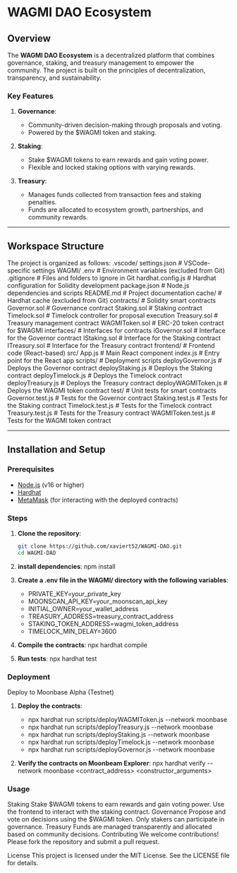 # WAGMI DAO Ecosystem

## Overview
The **WAGMI DAO Ecosystem** is a decentralized platform that combines governance, staking, and treasury management to empower the community. The project is built on the principles of decentralization, transparency, and sustainability.

### Key Features
1. **Governance**: 
   - Community-driven decision-making through proposals and voting.
   - Powered by the $WAGMI token and staking.

2. **Staking**:
   - Stake $WAGMI tokens to earn rewards and gain voting power.
   - Flexible and locked staking options with varying rewards.

3. **Treasury**:
   - Manages funds collected from transaction fees and staking penalties.
   - Funds are allocated to ecosystem growth, partnerships, and community rewards.

---

## Workspace Structure
The project is organized as follows:
.vscode/ 
     settings.json # VSCode-specific settings 
WAGMI/ 
     .env # Environment variables (excluded from Git) 
     .gitignore # Files and folders to ignore in Git 
     hardhat.config.js # Hardhat configuration for Solidity development 
     package.json # Node.js dependencies and scripts 
     README.md # Project documentation 
     cache/ # Hardhat cache (excluded from Git) 
     contracts/ # Solidity smart contracts 
          Governor.sol # Governance contract 
          Staking.sol # Staking contract 
          Timelock.sol # Timelock controller for proposal execution 
          Treasury.sol # Treasury management contract 
          WAGMIToken.sol # ERC-20 token contract for $WAGMI 
          interfaces/ # Interfaces for contracts 
               iGovernor.sol # Interface for the Governor contract 
               IStaking.sol # Interface for the Staking contract 
               ITreasury.sol # Interface for the Treasury contract 
     frontend/ # Frontend code (React-based) 
          src/ 
               App.js # Main React component 
               index.js # Entry point for the React app 
     scripts/ # Deployment scripts 
          deployGovernor.js # Deploys the Governor contract 
          deployStaking.js # Deploys the Staking contract 
          deployTimelock.js # Deploys the Timelock contract 
          deployTreasury.js # Deploys the Treasury contract 
          deployWAGMIToken.js # Deploys the WAGMI token contract 
     test/ # Unit tests for smart contracts 
          Governor.test.js # Tests for the Governor contract 
          Staking.test.js # Tests for the Staking contract 
          Timelock.test.js # Tests for the Timelock contract 
          Treasury.test.js # Tests for the Treasury contract 
          WAGMIToken.test.js # Tests for the WAGMI token contract


---

## Installation and Setup

### Prerequisites
- [Node.js](https://nodejs.org/) (v16 or higher)
- [Hardhat](https://hardhat.org/)
- [MetaMask](https://metamask.io/) (for interacting with the deployed contracts)

### Steps
1. **Clone the repository**:
   ```bash
   git clone https://github.com/xaviert52/WAGMI-DAO.git
   cd WAGMI-DAO

2. **install dependencies**:
   npm install

3. **Create a .env file in the WAGMI/ directory with the following variables**:
     - PRIVATE_KEY=your_private_key
     - MOONSCAN_API_KEY=your_moonscan_api_key
     - INITIAL_OWNER=your_wallet_address
     - TREASURY_ADDRESS=treasury_contract_address
     - STAKING_TOKEN_ADDRESS=wagmi_token_address
     - TIMELOCK_MIN_DELAY=3600

4. **Compile the contracts**:
   npx hardhat compile

5. **Run tests**:
   npx hardhat test


### Deployment
Deploy to Moonbase Alpha (Testnet)
1. **Deploy the contracts**:
     - npx hardhat run scripts/deployWAGMIToken.js --network moonbase
     - npx hardhat run scripts/deployTreasury.js --network moonbase
     - npx hardhat run scripts/deployStaking.js --network moonbase
     - npx hardhat run scripts/deployTimelock.js --network moonbase
     - npx hardhat run scripts/deployGovernor.js --network moonbase

2. **Verify the contracts on Moonbeam Explorer**:
     npx hardhat verify --network moonbase <contract_address> <constructor_arguments>

### Usage
Staking
     Stake $WAGMI tokens to earn rewards and gain voting power.
     Use the frontend to interact with the staking contract.
Governance
     Propose and vote on decisions using the $WAGMI token.
     Only stakers can participate in governance.
Treasury
     Funds are managed transparently and allocated based on community decisions.
Contributing
     We welcome contributions! Please fork the repository and submit a pull request.

License
     This project is licensed under the MIT License. See the LICENSE file for details.